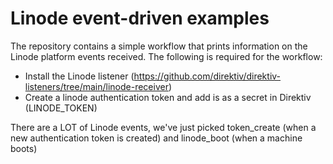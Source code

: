 # Linode event-driven examples

The repository contains a simple workflow that prints information on the Linode platform events received. The following is required for the workflow:

- Install the Linode listener (https://github.com/direktiv/direktiv-listeners/tree/main/linode-receiver)
- Create a linode authentication token and add is as a secret in Direktiv (LINODE_TOKEN)

There are a LOT of Linode events, we've just picked token_create (when a new authentication token is created) and linode_boot (when a machine boots)
